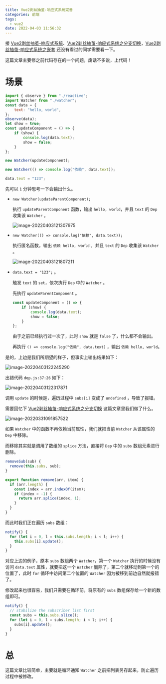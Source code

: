 ```yaml
---
title: Vue2剥丝抽茧-响应式系统完善
categories: 前端
tags:
  - vue2
date: 2022-04-03 11:56:32
---
```


接 [Vue2剥丝抽茧-响应式系统](https://windliang.wang/2022/03/27/Vue2%E5%89%A5%E4%B8%9D%E6%8A%BD%E8%8C%A7-%E5%93%8D%E5%BA%94%E5%BC%8F%E7%B3%BB%E7%BB%9F/)、[Vue2剥丝抽茧-响应式系统之分支切换](https://windliang.wang/2022/03/31/Vue2%E5%89%A5%E4%B8%9D%E6%8A%BD%E8%8C%A7-%E5%93%8D%E5%BA%94%E5%BC%8F%E7%B3%BB%E7%BB%9F%E4%B9%8B%E5%88%86%E6%94%AF%E5%88%87%E6%8D%A2/)，[Vue2剥丝抽茧-响应式系统之嵌套](https://windliang.wang/2022/04/02/Vue2%E5%89%A5%E4%B8%9D%E6%8A%BD%E8%8C%A7-%E5%93%8D%E5%BA%94%E5%BC%8F%E7%B3%BB%E7%BB%9F%E4%B9%8B%E5%B5%8C%E5%A5%97/) 还没有看过的同学需要看一下。

这篇文章主要修之前代码存在的一个问题，废话不多说，上代码！

# 场景

```js
import { observe } from "./reactive";
import Watcher from "./watcher";
const data = {
    text: "hello, world",
};
observe(data);
let show = true;
const updateComponent = () => {
    if (show) {
        console.log(data.text);
        show = false;
    }
};

new Watcher(updateComponent);

new Watcher(() => console.log("依赖", data.text));

data.text = "123";
```

先可以 `1` 分钟思考一下会输出什么。

* `new Watcher(updateParentComponent);` 

  执行 `updateParentComponent` 函数，输出 `hello, world`，并且 `text` 的  `Dep`    收集该 `Watcher` 。

  ![image-20220403121307975](https://windliangblog.oss-cn-beijing.aliyuncs.com/windliangblog.oss-cn-beijing.aliyuncs.comimage-20220403121307975.png)

* `new Watcher(() => console.log("依赖", data.text));`

  执行匿名函数，输出 `依赖 hello, world` ，并且 `text` 的  `Dep` 收集该 `Watcher` 。

  ![image-20220403121807211](https://windliangblog.oss-cn-beijing.aliyuncs.com/windliangblog.oss-cn-beijing.aliyuncs.comimage-20220403121807211.png)

* `data.text = "123";` 。

  触发 `text` 的 `set`，依次执行 `Dep` 中的 `Watcher` 。

  先执行 `updateParentComponent` 。

  ```js
  const updateComponent = () => {
      if (show) {
          console.log(data.text);
          show = false;
      }
  };
  ```

  由于之前已经执行过一次了，此时 `show` 就是 `false` 了，什么都不会输出。

  再执行 `() => console.log("依赖", data.text)` ，输出 `依赖 hello, world`。

是的，上边是我们所期望的样子，但事实上输出结果如下：

![image-20220403122245290](https://windliangblog.oss-cn-beijing.aliyuncs.com/windliangblog.oss-cn-beijing.aliyuncs.comimage-20220403122245290.png)

出错代码 `dep.js:37:26` 如下：

![image-20220403122317871](https://windliangblog.oss-cn-beijing.aliyuncs.com/windliangblog.oss-cn-beijing.aliyuncs.comimage-20220403122317871.png)

调用 `update` 的时候是，遍历过程中 `subs[i]` 变成了 `undefined` ，导致了报错。

需要回忆下 [Vue2剥丝抽茧-响应式系统之分支切换](https://windliang.wang/2022/03/31/Vue2%E5%89%A5%E4%B8%9D%E6%8A%BD%E8%8C%A7-%E5%93%8D%E5%BA%94%E5%BC%8F%E7%B3%BB%E7%BB%9F%E4%B9%8B%E5%88%86%E6%94%AF%E5%88%87%E6%8D%A2/) 这篇文章里我们做了什么。

![image-20220331091857522](https://windliangblog.oss-cn-beijing.aliyuncs.com/windliangblog.oss-cn-beijing.aliyuncs.comimage-20220331091857522.png)

如果 `Watcher` 中的函数不再依赖当前属性，我们就把当前 `Watcher` 从该属性的 `Dep` 中移除。

而移除其实就是调用了数组的 `splice` 方法，直接将 `Dep` 中的 `subs` 数组元素进行删除。

```js
removeSub(sub) {
  remove(this.subs, sub);
}

export function remove(arr, item) {
  if (arr.length) {
    const index = arr.indexOf(item);
    if (index > -1) {
      return arr.splice(index, 1);
    }
  }
}
```

而此时我们正在遍历 `subs` 数组：

```js
notify() {
  for (let i = 0, l = this.subs.length; i < l; i++) {
    this.subs[i].update();
  }
}
```

对应上边的例子，原本 `subs` 数组两个 `Watcher`，第一个 `Watcher` 执行的时候没有访问 `data.text` 属性，就要把这一个 `Watcher` 删除了，第二个就移动到第一个的位置了，此时 `for` 循环中访问第二个位置的 `Watcher` 因为被移到前边自然就报错了。

修改起来也很容易，我们只需要在循环前，将原有的 `subs` 数组保存给一个新的数组即可。

```js
notify() {
  // stabilize the subscriber list first
  const subs = this.subs.slice();
  for (let i = 0, l = subs.length; i < l; i++) {
    subs[i].update();
  }
}
```

# 总

这篇文章比较简单，主要就是循环通知 `Watcher` 之前把列表另存起来，防止遍历过程中被修改。

